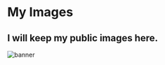 # My Images
## I will keep my public images here.

![banner](https://github.com/enessol/myscreeshots/assets/94052771/c8bc774a-33c3-4108-b148-71234165346a)
